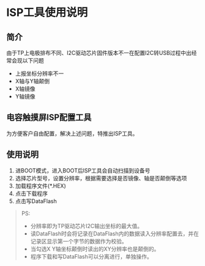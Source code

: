 # ISP工具使用说明
## 简介
由于TP上电极排布不同、I2C驱动芯片固件版本不一在配置I2C转USB过程中出经常会现以下问题
  * 上报坐标分辨率不一
  * X轴与Y轴颠倒
  * X轴镜像
  * Y轴镜像

## 电容触摸屏ISP配置工具
为方便客户自由配置，解决上述问题，特推出ISP工具。

## 使用说明
1. 进BOOT模式，进入BOOT后ISP工具会自动扫描到设备号
2. 选择芯片型号，设置分辨率，根据需要选择是否镜像、轴是否颠倒等选项
3.  加载程序文件(*.HEX)
4. 点击下载程序
5. 点击写DataFlash

> PS:
>* 分辨率即为TP驱动芯片I2C输出坐标的最大值。
>* 读DataFlash时会将记录在DataFlash内的数据读入分辨率配置去，并在记录区显示第一个字节的数据作为校验。
>* 当勾选X Y轴坐标颠倒时读出的XY分辨率也是颠倒的。
>* 程序下载和写DataFlash可以分离进行，单独操作。
